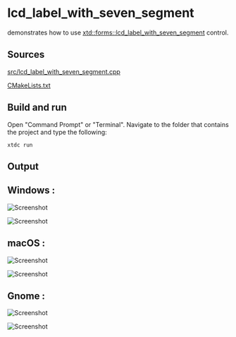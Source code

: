 # lcd_label_with_seven_segment

demonstrates how to use [xtd::forms::lcd_label_with_seven_segment](https://gammasoft71.github.io/xtd/reference_guides/latest/classxtd_1_1forms_1_1seven__segment__display.html) control.

## Sources

[src/lcd_label_with_seven_segment.cpp](src/lcd_label_with_seven_segment.cpp)

[CMakeLists.txt](CMakeLists.txt)

## Build and run

Open "Command Prompt" or "Terminal". Navigate to the folder that contains the project and type the following:

```shell
xtdc run
```

## Output

## Windows :

![Screenshot](../../../../docs/pictures/examples/lcd_label_with_seven_segment_w.png)

![Screenshot](../../../../docs/pictures/examples/lcd_label_with_seven_segment_wd.png)

## macOS :

![Screenshot](../../../../docs/pictures/examples/lcd_label_with_seven_segment_m.png)

![Screenshot](../../../../docs/pictures/examples/lcd_label_with_seven_segment_md.png)

## Gnome :

![Screenshot](../../../../docs/pictures/examples/lcd_label_with_seven_segment_g.png)

![Screenshot](../../../../docs/pictures/examples/lcd_label_with_seven_segment_gd.png)
